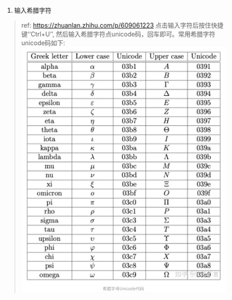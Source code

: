 1. 输入希腊字符
>ref: https://zhuanlan.zhihu.com/p/609061223
点击输入字符后按住快捷键‘‘Ctrl+U’’, 然后输入希腊字符点unicode码，回车即可。常用希腊字符unicode码如下:
![unicode](../Resourse/unicode_alpha.png)